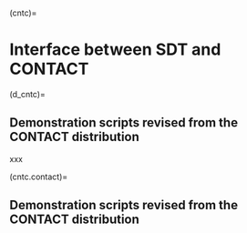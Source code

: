 ```{include} ./header.md
```

(cntc)=
# Interface between SDT and CONTACT

(d_cntc)=
## Demonstration scripts revised from the CONTACT distribution


xxx



(cntc.contact)=
## Demonstration scripts revised from the CONTACT distribution
